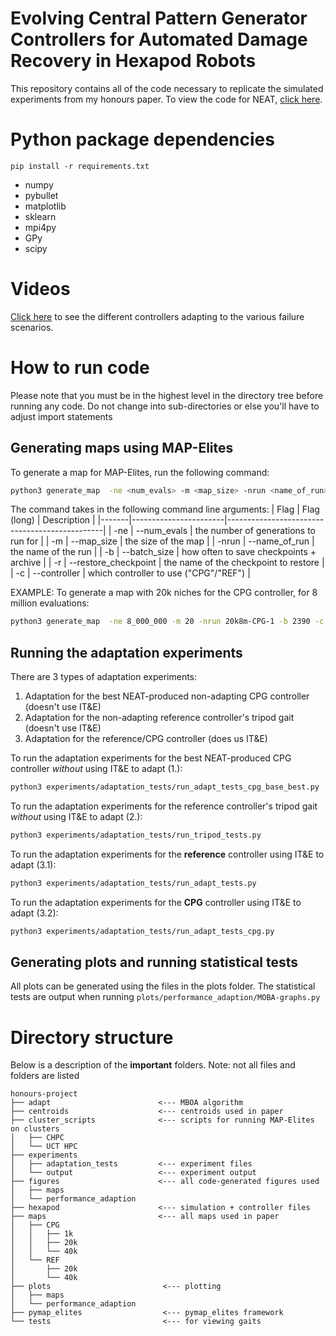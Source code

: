 # Evolving Central Pattern Generator Controllers for Automated Damage Recovery in Hexapod Robots

This repository contains all of the code necessary to replicate the simulated experiments from my honours paper.
To view the code for NEAT, [click here](https://github.com/DavidBlore/honours-project-NEAT).

# Python package dependencies
```shell
pip install -r requirements.txt
```
* numpy
* pybullet
* matplotlib
* sklearn
* mpi4py
* GPy
* scipy

# Videos
[Click here](https://youtu.be/zb89rz9omFI) to see the different controllers adapting to the various failure scenarios.


# How to run code
Please note that you must be in the highest level in the directory tree before running any code. Do not change into sub-directories or else you'll have to adjust import statements

## Generating maps using MAP-Elites
To generate a map for MAP-Elites, run the following command:
```bash
python3 generate_map  -ne <num_evals> -m <map_size> -nrun <name_of_run> -b <batch_size> -r <restore_checkpoint> -c <controller>
```

The command takes in the following command line arguments:
| Flag  | Flag (long)           | Description                                   |
|-------|-----------------------|-----------------------------------------------|
| -ne   | --num_evals           | the number of generations to run for          |
| -m    | --map_size            | the size of the map                           |
| -nrun | --name_of_run         | the name of the run                           |
| -b    | --batch_size          | how often to save checkpoints + archive       |
| -r    | --restore_checkpoint  | the name of the checkpoint to restore         |
| -c    | --controller          | which controller to use ("CPG"/"REF")         |

EXAMPLE: To generate a map with 20k niches for the CPG controller, for 8 million evaluations:
```bash
python3 generate_map  -ne 8_000_000 -m 20 -nrun 20k8m-CPG-1 -b 2390 -c CPG
```

## Running the adaptation experiments
There are 3 types of adaptation experiments:
1. Adaptation for the best NEAT-produced non-adapting CPG controller    (doesn't use IT&E)
2. Adaptation for the non-adapting reference controller's tripod gait   (doesn't use IT&E)
3. Adaptation for the reference/CPG controller                          (does us IT&E) 

To run the adaptation experiments for the best NEAT-produced CPG controller *without* using IT&E to adapt (1.):
```bash
python3 experiments/adaptation_tests/run_adapt_tests_cpg_base_best.py 
```

To run the adaptation experiments for the reference controller's tripod gait *without* using IT&E to adapt (2.):
```bash
python3 experiments/adaptation_tests/run_tripod_tests.py 
```

To run the adaptation experiments for the **reference** controller using IT&E to adapt (3.1):
```bash
python3 experiments/adaptation_tests/run_adapt_tests.py 
```
To run the adaptation experiments for the **CPG** controller using IT&E to adapt (3.2):
```bash
python3 experiments/adaptation_tests/run_adapt_tests_cpg.py 
```

## Generating plots and running statistical tests
All plots can be generated using the files in the plots folder.
The statistical tests are output when running `plots/performance_adaption/MOBA-graphs.py`

# Directory structure
Below is a description of the **important** folders. 
Note: not all files and folders are listed
```
honours-project
├── adapt                        <--- MBOA algorithm
├── centroids                    <--- centroids used in paper 
├── cluster_scripts              <--- scripts for running MAP-Elites on clusters 
│   ├── CHPC
│   └── UCT HPC
├── experiments                 
│   ├── adaptation_tests         <--- experiment files 
│   └── output                   <--- experiment output 
├── figures                      <--- all code-generated figures used
│   ├── maps
│   └── performance_adaption
├── hexapod                      <--- simulation + controller files 
├── maps                         <--- all maps used in paper 
│   ├── CPG
│   │   ├── 1k
│   │   ├── 20k
│   │   └── 40k
│   └── REF
│       ├── 20k
│       └── 40k
├── plots                         <--- plotting 
│   ├── maps
│   └── performance_adaption
├── pymap_elites                  <--- pymap_elites framework
└── tests                         <--- for viewing gaits
```
